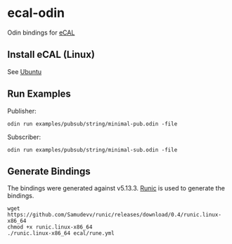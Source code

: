 # ecal-odin

Odin bindings for [eCAL](https://github.com/eclipse-ecal/ecal) 

## Install eCAL (Linux)

See [Ubuntu](https://github.com/eclipse-ecal/ecal?tab=readme-ov-file#ubuntu)

## Run Examples

Publisher:

```
odin run examples/pubsub/string/minimal-pub.odin -file
```

Subscriber:
```
odin run examples/pubsub/string/minimal-sub.odin -file
```

## Generate Bindings


The bindings were generated against v5.13.3.  [Runic](https://github.com/Samudevv/runic) is used to generate the bindings.

```
wget https://github.com/Samudevv/runic/releases/download/0.4/runic.linux-x86_64
chmod +x runic.linux-x86_64
./runic.linux-x86_64 ecal/rune.yml
```